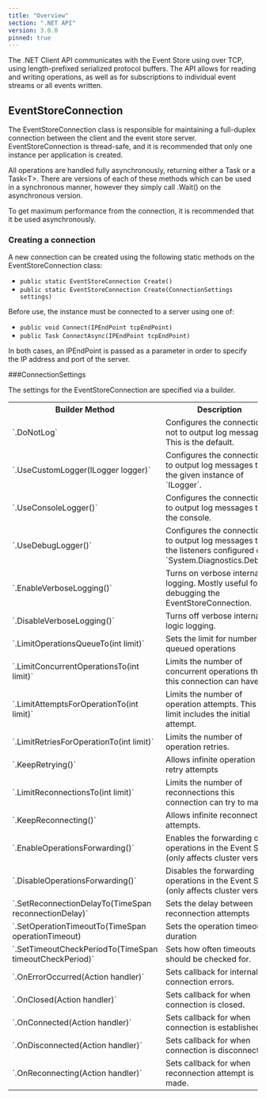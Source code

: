 ```yaml
---
title: "Overview"
section: ".NET API"
version: 3.0.0
pinned: true
---
```


The .NET Client API communicates with the Event Store using over TCP, using length-prefixed serialized protocol buffers. The API allows for reading and writing operations, as well as for subscriptions to individual event streams or all events written.

## EventStoreConnection

The EventStoreConnection class is responsible for maintaining a full-duplex connection between the client and the event store server. EventStoreConnection is thread-safe, and it is recommended that only one instance per application is created.

All operations are handled fully asynchronously, returning either a Task or a Task\<T\>. There are versions of each of these methods which can be used in a synchronous manner, however they simply call .Wait() on the asynchronous version.

To get maximum performance from the connection, it is recommended that it be used asynchronously.

### Creating a connection

A new connection can be created using the following static methods on the EventStoreConnection class:

- `public static EventStoreConnection Create()`
- `public static EventStoreConnection Create(ConnectionSettings settings)`

Before use, the instance must be connected to a server using one of:

- `public void Connect(IPEndPoint tcpEndPoint)`
- `public Task ConnectAsync(IPEndPoint tcpEndPoint)`

In both cases, an IPEndPoint is passed as a parameter in order to specify the IP address and port of the server.

###ConnectionSettings

The settings for the EventStoreConnection are specified via a builder.

<table>
<tr>
<th>Builder Method</th>
<th>Description</th>
<tr>
<td>`.DoNotLog`</td>
<td>Configures the connection not to output log messages. This is the default.</td>
</tr><tr>
<td>`.UseCustomLogger(ILogger logger)`</td>
<td>Configures the connection to output log messages to the given instance of `ILogger`.</td>
</tr><tr>
<td>`.UseConsoleLogger()`</td>
<td>Configures the connection to output log messages to the console.</td>
</tr><tr>
<td>`.UseDebugLogger()`</td>
<td>Configures the connection to output log messages to the listeners configured on `System.Diagnostics.Debug`.</td>
</tr><tr>
<td>`.EnableVerboseLogging()`</td>
<td>Turns on verbose <see cref="EventStoreConnection"/> internal logging. Mostly useful for debugging the EventStoreConnection.</td>
</tr><tr>
<td>`.DisableVerboseLogging()`</td>
<td>Turns off verbose <see cref="EventStoreConnection"/> internal logic logging.</td>
</tr><tr>
<td>`.LimitOperationsQueueTo(int limit)`</td>
<td>Sets the limit for number of queued operations</td>
</tr><tr>
<td>`.LimitConcurrentOperationsTo(int limit)`</td>
<td>Limits the number of concurrent operations that this connection can have</td>
</tr><tr>
<td>`.LimitAttemptsForOperationTo(int limit)`</td>
<td>Limits the number of operation attempts. This limit includes the initial attempt.</td>
</tr><tr>
<td>`.LimitRetriesForOperationTo(int limit)`</td>
<td>Limits the number of operation retries.</td>
</tr><tr>
<td>`.KeepRetrying()`</td>
<td>Allows infinite operation retry attempts</td>
</tr><tr>
<td>`.LimitReconnectionsTo(int limit)`</td>
<td>Limits the number of reconnections this connection can try to make.</td>
</tr><tr>
<td>`.KeepReconnecting()`</td>
<td>Allows infinite reconnection attempts.</td>
</tr><tr>
<td>`.EnableOperationsForwarding()`</td>
<td>Enables the forwarding of operations in the Event Store (only affects cluster version)</td>
</tr><tr>
<td>`.DisableOperationsForwarding()`</td>
<td>Disables the forwarding operations in the Event Store (only affects cluster version)</td>
</tr><tr>
<td>`.SetReconnectionDelayTo(TimeSpan reconnectionDelay)`</td>
<td>Sets the delay between reconnection attempts</td>
</tr><tr>
<td>`.SetOperationTimeoutTo(TimeSpan operationTimeout) </td>
<td>Sets the operation timeout duration</td>
</tr><tr>
<td>`.SetTimeoutCheckPeriodTo(TimeSpan timeoutCheckPeriod)`</td>
<td>Sets how often timeouts should be checked for.</td>
</tr><tr>
<td>`.OnErrorOccurred(Action<EventStoreConnection, Exception> handler)`</td>
<td>Sets callback for internal connection errors.</td>
</tr><tr>
<td>`.OnClosed(Action<EventStoreConnection, string> handler)`</td>
<td>Sets callback for when connection is closed.</td>
</tr><tr>
<td>`.OnConnected(Action<EventStoreConnection> handler)`</td>
<td>Sets callback for when connection is established.</td>
</tr><tr>
<td>`.OnDisconnected(Action<EventStoreConnection> handler)`</td>
<td>Sets callback for when connection is disconnected.</td>
</tr><tr>
<td>`.OnReconnecting(Action<EventStoreConnection> handler)`</td>
<td>Sets callback for when reconnection attempt is made.</td>
</tr></table>